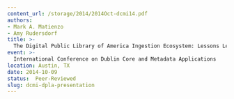 ```yaml
---
content_url: /storage/2014/2014Oct-dcmi14.pdf
authors:
- Mark A. Matienzo
- Amy Rudersdorf
title: >-
  The Digital Public Library of America Ingestion Ecosystem: Lessons Learned After One Year of Large-Scale Collaborative Metadata Aggregation
event: >-
  International Conference on Dublin Core and Metadata Applications
location: Austin, TX
date: 2014-10-09
status:  Peer-Reviewed
slug: dcmi-dpla-presentation
---
```

